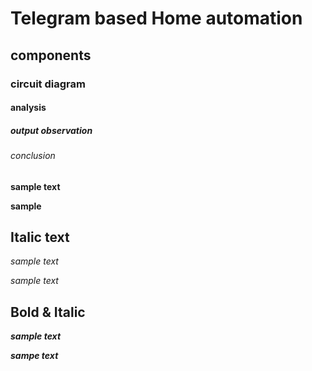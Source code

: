  # Telegram based Home automation 
 ## components
 ### circuit diagram
 #### analysis
 ##### output observation 
 ###### conclusion
**sample text**

__sample__
## Italic text
*sample text*

_sample text_
## Bold & Italic
**_sample text_**

__*sampe text*__
